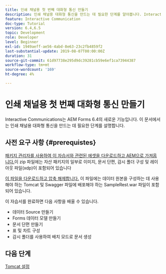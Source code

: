 ```yaml
---
title: 인쇄 채널용 첫 번째 대화형 통신 만들기
description: 인쇄 채널용 대화형 통신을 만드는 데 필요한 단계를 알아봅니다. Interactive Communications는 AEM Forms 6.4의 새로운 기능입니다.
feature: Interactive Communication
doc-type: Tutorial
version: 6.4,6.5
topic: Development
role: Developer
level: Beginner
exl-id: 1949aeff-ae56-4abd-8e63-23c2fb4859f2
last-substantial-update: 2019-08-07T00:00:00Z
duration: 31
source-git-commit: 61d97738e295d9dc39281cb59e6ef1ca73944387
workflow-type: tm+mt
source-wordcount: '169'
ht-degree: 4%

---
```


# 인쇄 채널용 첫 번째 대화형 통신 만들기

Interactive Communications는 AEM Forms 6.4의 새로운 기능입니다. 이 문서에서는 인쇄 채널용 대화형 통신을 만드는 데 필요한 단계를 설명합니다.

## 사전 요구 사항 {#prerequistes}

[패키지 관리자를 사용하여 이 자습서와 관련된 에셋을 다운로드하고 AEM으로 가져옵니다.](assets/gettingstartedassets.zip)이 zip 파일에는 자산 패키지의 일부로 이미지, 문서 단편, 감시 폴더 구성 및 레이아웃 파일(xdp)이 포함되어 있습니다

[이 파일을 다운로드하고 압축 해제합니다.](assets/warfileandswaggerfile.zip) 이 파일에는 데이터 원본을 구성하는 데 사용해야 하는 Tomcat 및 Swagger 파일에 배포해야 하는 SampleRest.war 파일이 포함되어 있습니다.

이 자습서를 완료하면 다음 사항을 배울 수 있습니다.

* 데이터 Source 만들기
* Forms 데이터 모델 만들기
* 문서 단편 만들기
* 표 및 차트 구성
* 감시 폴더를 사용하여 배치 모드로 문서 생성


## 다음 단계

[Tomcat 설정](./set-up-tomcat.md)
